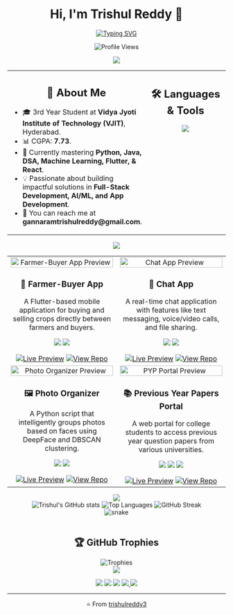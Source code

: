 <div align="center">

# Hi, I'm Trishul Reddy 👋

<a href="https://git.io/typing-svg">
  <img src="https://readme-typing-svg.herokuapp.com?font=Fira+Code&size=25&pause=300&duration=800&color=00BFFF&center=true&vCenter=true&width=435&lines=3rd+Year+Student+at+VJIT;Full-Stack+Developer;AI+%26+ML+Enthusiast;App+Developer" alt="Typing SVG" />
</a>



![Profile Views](https://komarev.com/ghpvc/?username=trishulreddy3&label=Profile%20views&color=0e75b6&style=flat)

</div>

<div align="center">
  <img src="https://capsule-render.vercel.app/api?type=rounded&color=00BFFF&height=60&section=header&text=About%20Me%20&%20Skills&fontSize=24" />
</div>



<table>
  <tr>
    <td valign="top" width="60%">
      <div align="center">
        <h2>🚀 About Me</h2>
      </div>
      <ul>
        <li>🎓 3rd Year Student at <b>Vidya Jyoti Institute of Technology (VJIT)</b>, Hyderabad.</li>
        <li>📊 CGPA: <b>7.73</b>.</li>
        <li>🌱 Currently mastering <b>Python, Java, DSA, Machine Learning, Flutter, & React</b>.</li>
        <li>💡 Passionate about building impactful solutions in <b>Full-Stack Development, AI/ML, and App Development</b>.</li>
        <li>📧 You can reach me at <b>gannaramtrishulreddy@gmail.com</b>.</li>
      </ul>
    </td>
    <td valign="top" width="40%">
      <div align="center">
        <h2>🛠️ Languages & Tools</h2>
        <p align="center">
          <img src="https://skillicons.dev/icons?i=python,java,flutter,react,nodejs,firebase,html,css,js,tailwind,mysql,sqlite,git,github,vscode,androidstudio&perline=6" />
        </p>
      </div>
    </td>
  </tr>
</table>

<div align="center">
  <img src="https://capsule-render.vercel.app/api?type=rounded&color=00BFFF&height=60&section=header&text=My%20Projects&fontSize=24" />
</div>

<table width="100%" border="0" cellpadding="10">
  <tr valign="top">
    <td width="50%">
      <div align="center">
        <img src="https://via.placeholder.com/400x200.png?text=Farmer-Buyer+App+GIF" alt="Farmer-Buyer App Preview" width="100%">
        <h3>🌾 Farmer-Buyer App</h3>
        <p>A Flutter-based mobile application for buying and selling crops directly between farmers and buyers.</p>
        <p>
          <img src="https://img.shields.io/badge/Flutter-02569B?style=for-the-badge&logo=flutter&logoColor=white" />
          <img src="https://img.shields.io/badge/Firebase-FFCA28?style=for-the-badge&logo=firebase&logoColor=black" />
        </p>
        <a href="#"><img src="https://img.shields.io/badge/Live%20Preview-blue?style=for-the-badge&logo=eye" alt="Live Preview"></a>
        <a href="#"><img src="https://img.shields.io/badge/View%20Repo-brightgreen?style=for-the-badge&logo=github" alt="View Repo"></a>
      </div>
    </td>
    <td width="50%">
      <div align="center">
        <img src="https://via.placeholder.com/400x200.png?text=Chat+App+GIF" alt="Chat App Preview" width="100%">
        <h3>💬 Chat App</h3>
        <p>A real-time chat application with features like text messaging, voice/video calls, and file sharing.</p>
        <p>
          <img src="https://img.shields.io/badge/Flutter-02569B?style=for-the-badge&logo=flutter&logoColor=white" />
          <img src="https://img.shields.io/badge/Firebase-FFCA28?style=for-the-badge&logo=firebase&logoColor=black" />
        </p>
        <a href="https://chat-frontend-one-phi.vercel.app/"><img src="https://img.shields.io/badge/Live%20Preview-blue?style=for-the-badge&logo=eye" alt="Live Preview"></a>
        <a href="#"><img src="https://img.shields.io/badge/View%20Repo-brightgreen?style=for-the-badge&logo=github" alt="View Repo"></a>
      </div>
    </td>
  </tr>
  <tr valign="top">
    <td width="50%">
      <div align="center">
        <img src="https://via.placeholder.com/400x200.png?text=Photo+Organizer+GIF" alt="Photo Organizer Preview" width="100%">
        <h3>🖼️ Photo Organizer</h3>
        <p>A Python script that intelligently groups photos based on faces using DeepFace and DBSCAN clustering.</p>
        <p>
          <img src="https://img.shields.io/badge/Python-3776AB?style=for-the-badge&logo=python&logoColor=white" />
          <img src="https://img.shields.io/badge/OpenCV-5C3EE8?style=for-the-badge&logo=opencv&logoColor=white" />
        </p>
        <a href="https://faceapp-client.vercel.app/"><img src="https://img.shields.io/badge/Live%20Preview-blue?style=for-the-badge&logo=eye" alt="Live Preview"></a>
        <a href="#"><img src="https://img.shields.io/badge/View%20Repo-brightgreen?style=for-the-badge&logo=github" alt="View Repo"></a>
      </div>
    </td>
    <td width="50%">
      <div align="center">
        <img src="https://via.placeholder.com/400x200.png?text=PYP+Portal+GIF" alt="PYP Portal Preview" width="100%">
        <h3>📚 Previous Year Papers Portal</h3>
        <p>A web portal for college students to access previous year question papers from various universities.</p>
        <p>
          <img src="https://img.shields.io/badge/React-61DAFB?style=for-the-badge&logo=react&logoColor=black" />
          <img src="https://img.shields.io/badge/Node.js-339933?style=for-the-badge&logo=node.js&logoColor=white" />
          <img src="https://img.shields.io/badge/Express-000000?style=for-the-badge&logo=express&logoColor=white" />
        </p>
        <a href="https://frolicking-druid-a778be.netlify.app/"><img src="https://img.shields.io/badge/Live%20Preview-blue?style=for-the-badge&logo=eye" alt="Live Preview"></a>
        <a href="#"><img src="https://img.shields.io/badge/View%20Repo-brightgreen?style=for-the-badge&logo=github" alt="View Repo"></a>
      </div>
    </td>
  </tr>
</table>

<div align="center">
  <img src="https://capsule-render.vercel.app/api?type=rounded&color=00BFFF&height=60&section=header&text=GitHub%20Stats%20&%20Activity&fontSize=24" />
</div>

<div align="center">
  <img src="https://github-readme-stats.vercel.app/api?username=trishulreddy3&show_icons=true&theme=tokyonight&count_private=true&hide_border=false" alt="Trishul's GitHub stats" />
  <img src="https://github-readme-stats.vercel.app/api/top-langs/?username=trishulreddy3&layout=compact&theme=tokyonight&hide_border=false" alt="Top Languages" />
  <img src="https://streak-stats.demolab.com?user=trishulreddy3&theme=tokyonight&hide_border=false" alt="GitHub Streak" />
</div>

<div align="center">
  <img src="https://github.com/trishulreddy3/trishulreddy3/blob/output/github-contribution-grid-snake.svg" alt="snake">
</div>

<br>

<div align="center">
  <h2>🏆 GitHub Trophies</h2>
  <img src="https://github-profile-trophy.vercel.app/?username=trishulreddy3&theme=tokyonight&no-frame=true&margin-w=15&margin-h=15" alt="Trophies" />
</div>

<div align="center">
  <img src="https://capsule-render.vercel.app/api?type=rounded&color=00BFFF&height=60&section=footer&text=Connect%20With%20Me&fontSize=30" />
</div>

<div align="center">
  <p>
    <a href="mailto:gannaramtrishulreddy@gmail.com"><img src="https://img.shields.io/badge/Email-D14836?style=for-the-badge&logo=gmail&logoColor=white"/></a>
    <a href="https://www.linkedin.com/in/trishulreddy"><img src="https://img.shields.io/badge/LinkedIn-0077B5?style=for-the-badge&logo=linkedin&logoColor=white"/></a>
    <a href="https://github.com/trishulreddy3"><img src="https://img.shields.io/badge/GitHub-100000?style=for-the-badge&logo=github&logoColor=white"/></a>
    <a href="https://www.instagram.com/YOUR_INSTAGRAM_USERNAME" target="_blank">
  <img src="https://img.shields.io/badge/Instagram-E4405F?style=for-the-badge&logo=instagram&logoColor=white" />
</a>

<a href="https://twitter.com/YOUR_TWITTER_HANDLE" target="_blank">
  <img src="https://img.shields.io/badge/Twitter-1DA1F2?style=for-the-badge&logo=twitter&logoColor=white" />
</a>
  </p>
</div>

---

<p align="center">⭐️ From <a href="https://github.com/trishulreddy3">trishulreddy3</a></p>
